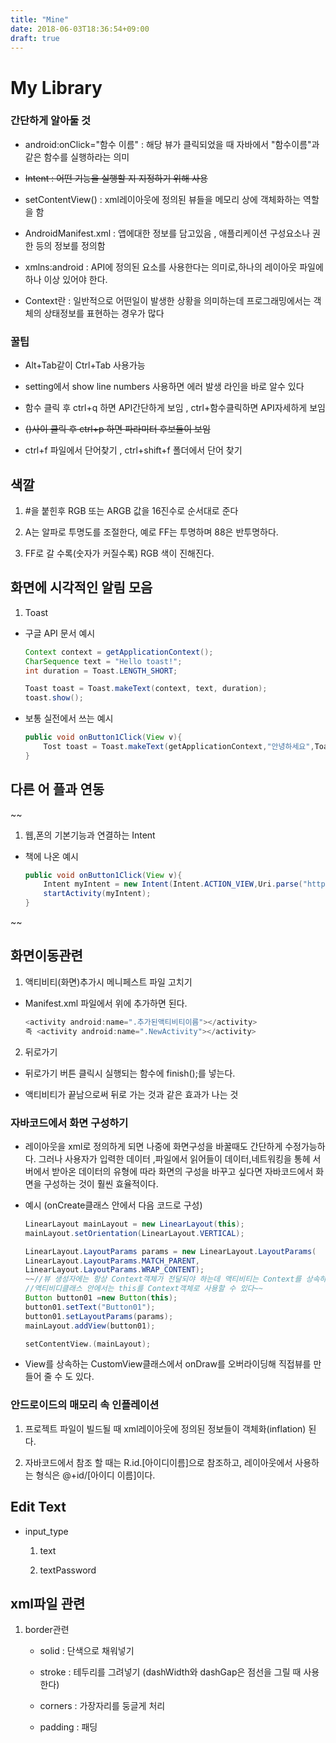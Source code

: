 ```yaml
---
title: "Mine"
date: 2018-06-03T18:36:54+09:00
draft: true
---
```


# My Library

### 간단하게 알아둘 것

* android:onClick="함수 이름" : 해당 뷰가 클릭되었을 때 자바에서 "함수이름"과 같은 함수를 실행하라는 의미

* ~~Intent : 어떤 기능을 실행할 지 지정하기 위해 사용~~

* setContentView() : xml레이아웃에 정의된 뷰들을 메모리 상에 객체화하는 역할을 함

* AndroidManifest.xml : 앱에대한 정보를 담고있음 , 애플리케이션 구성요소나 권한 등의 정보를 정의함

* xmlns:android : API에 정의된 요소를 사용한다는 의미로,하나의 레이아웃 파일에 하나 이상 있어야 한다.

* Context란 : 일반적으로 어떤일이 발생한 상황을 의미하는데 프로그래밍에서는 객체의 상태정보를 표현하는 경우가 많다

### 꿀팁

* Alt+Tab같이 Ctrl+Tab 사용가능

* setting에서 show line numbers 사용하면 에러 발생 라인을 바로 알수 있다
    
* 함수 클릭 후 ctrl+q 하면 API간단하게 보임 , ctrl+함수클릭하면 API자세하게 보임
    
* ~~()사이 클릭 후 ctrl+p 하면 파라미터 후보들이 보임~~
    
* ctrl+f 파일에서 단어찾기 , ctrl+shift+f 폴더에서 단어 찾기 

## 색깔

1. #을 붙힌후 RGB 또는 ARGB 값을 16진수로 순서대로 준다

2. A는 알파로 투명도를 조절한다, 예로 FF는 투명하며 88은 반투명하다.

3. FF로 갈 수록(숫자가 커질수록) RGB 색이 진해진다.

## 화면에 시각적인 알림 모음

1. Toast
    
- 구글 API 문서 예시
    
    ```java 
    Context context = getApplicationContext();
    CharSequence text = "Hello toast!";
    int duration = Toast.LENGTH_SHORT;

    Toast toast = Toast.makeText(context, text, duration);
    toast.show();
    ```
    
- 보통 실전에서 쓰는 예시
    
    ```java 
    public void onButton1Click(View v){
        Tost toast = Toast.makeText(getApplicationContext,"안녕하세요",Toast.LENGTH_SHORT).show();
    }
    ```

## 다른 어 플과 연동 
~~
1. 웹,폰의 기본기능과 연결하는 Intent

- 책에 나온 예시 
   
    ```java
    public void onButton1Click(View v){
        Intent myIntent = new Intent(Intent.ACTION_VIEW,Uri.parse("http://m.naver.com"));
        startActivity(myIntent);
    }
    ```
~~
## 화면이동관련

1. 액티비티(화면)추가시 메니페스트 파일 고치기 

- Manifest.xml 파일에서 </activity> 위에 추가하면 된다.
       
    ```java
    <activity android:name=".추가된액티비티이름"></activity>
    즉 <activity android:name=".NewActivity"></activity>
    ```

2. 뒤로가기 

- 뒤로가기 버튼 클릭시 실행되는 함수에 finish();를 넣는다.

- 액티비티가 끝남으로써 뒤로 가는 것과 같은 효과가 나는 것 

### 자바코드에서 화면 구성하기
* 레이아웃을 xml로 정의하게 되면 나중에 화면구성을 바꿀때도 간단하게 수정가능하다.
그러나 사용자가 입력한 데이터 ,파일에서 읽어들이 데이터,네트워킹을 통헤 서버에서 받아온 데이터의
유형에 따라 화면의 구성을 바꾸고 싶다면 자바코드에서 화면을 구성하는 것이 훨씬 효율적이다.
    
- 예시 (onCreate클래스 안에서 다음 코드로 구성)
        
    ```java
    LinearLayout mainLayout = new LinearLayout(this);
    mainLayout.setOrientation(LinearLayout.VERTICAL);

    LinearLayout.LayoutParams params = new LinearLayout.LayoutParams(
    LinearLayout.LayoutParams.MATCH_PARENT,
    LinearLayout.LayoutParams.WRAP_CONTENT);
    ~~//뷰 생성자에는 항상 Context객체가 전달되야 하는데 액티비티는 Context를 상속하므로
    //액티비디클래스 안에서는 this를 Context객체로 사용할 수 있다~~
    Button button01 =new Button(this);
    button01.setText("Button01");
    button01.setLayoutParams(params);
    mainLayout.addView(button01);

    setContentView.(mainLayout);
    ```

- View를 상속하는 CustomView클래스에서 onDraw를 오버라이딩해 직접뷰를 만들어 줄 수 도 있다.


### 안드로이드의 매모리 속 인플레이션

1. 프로젝트 파일이 빌드될 때 xml레이아웃에 정의된 정보들이 객체화(inflation) 된다.

2. 자바코드에서 참조 할 때는 R.id.[아이디이름]으로 참조하고, 레이아웃에서 사용하는 형식은 @+id/[아이디 이름]이다.

## Edit Text

* input_type
    1. text
    
    2. textPassword

## xml파일 관련

1. border관련
    
    * solid : 단색으로 채워넣기
    
    * stroke : 테두리를 그려넣기 (dashWidth와 dashGap은 점선을 그릴 때 사용한다)
    
    * corners  : 가장자리를 둥글게 처리
   
   * padding : 패딩